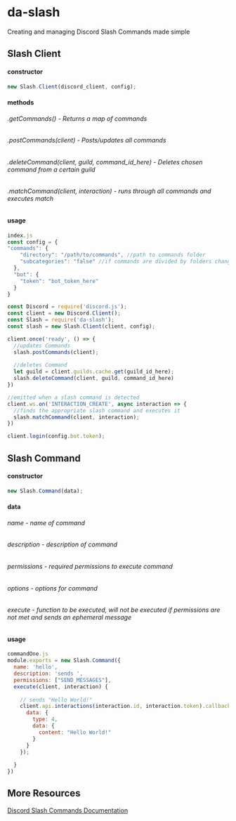 # da-slash
Creating and managing Discord Slash Commands made simple

## Slash Client
#### constructor 
```javascript
new Slash.Client(discord_client, config);
```
#### methods
###### .getCommands() - Returns a map of commands
###### .postCommands(client) - Posts/updates all commands
###### .deleteCommand(client, guild, command_id_here) - Deletes chosen command from a certain guild
###### .matchCommand(client, interaction) - runs through all commands and executes match
#### usage
```javascript
index.js
const config = {
"commands": {
    "directory": "/path/to/commands", //path to commands folder
    "subcategories": "false" //if commands are divided by folders change to "true"
  },
  "bot": {
    "token": "bot_token_here"
  }    
}

const Discord = require('discord.js');
const client = new Discord.Client();
const Slash = require('da-slash');
const slash = new Slash.Client(client, config);

client.once('ready', () => {
  //updates Commands
  slash.postCommands(client);
  
  //deletes Command
  let guild = client.guilds.cache.get(guild_id_here);
  slash.deleteCommand(client, guild, command_id_here)
})

//emitted when a slash command is detected
client.ws.on('INTERACTION_CREATE', async interaction => {
  //finds the appropriate slash command and executes it
  slash.matchCommand(client, interaction); 
})

client.login(config.bot.token);
```


## Slash Command
#### constructor 
```javascript
new Slash.Command(data);
```
#### data
###### name - name of command
###### description - description of command
###### permissions - required permissions to execute command
###### options - options for command
###### execute - function to be executed, will not be executed if permissions are not met and sends an ephemeral message
#### usage
```javascript
commandOne.js
module.exports = new Slash.Command({
  name: 'hello',
  description: 'sends ',
  permissions: ["SEND_MESSAGES"],
  execute(client, interaction) {
  
    // sends "Hello World!"
    client.api.interactions(interaction.id, interaction.token).callback.post({
      data: {
        type: 4,
        data: {
          content: "Hello World!"
        }
      }
    });
    
  }
})
```


## More Resources
[Discord Slash Commands Documentation](https://discord.com/developers/docs/interactions/slash-commands)